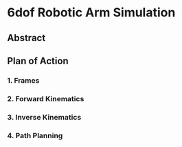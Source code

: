 # 6dof Robotic Arm Simulation

## Abstract

## Plan of Action

### 1. Frames


### 2. Forward Kinematics


### 3. Inverse Kinematics


### 4. Path Planning
